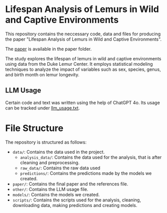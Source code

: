 # Lifespan Analysis of Lemurs in Wild and Captive Environments

This repository contains the neccessary code, data and files for producing the paper "Lifespan Analysis of Lemurs in Wild and Captive Environments".

The [paper](/paper/paper.pdf) is available in the paper folder.

The study explores the lifespan of lemurs in wild and captive environments using data from the Duke Lemur Center. It employs statistical modeling techniques to analyze the impact of variables such as sex, species, genus, and birth month on lemur longevity.

## LLM Usage
Certain code and text was written using the help of ChatGPT 4o. Its usage can be tracked under [llm_usage.txt](other/llm_usage.txt).

# File Structure

The repository is structured as follows:

- `data/`: Contains the data used in the project.
    - `analysis_data/`: Contains the data used for the analysis, that is after cleaning and preprocessing.
    - `raw_data/`: Contains the raw data used
    - `predictions/`: Contains the predictions made by the models we created.
- `paper/`: Contains the final paper and the references file.
- `other/`: Contains the LLM usage file.
- `models/`: Contains the models we created.
- `scripts/`: Contains the scripts used for the analysis, cleaning, downloading data, making predictions and creating models.
